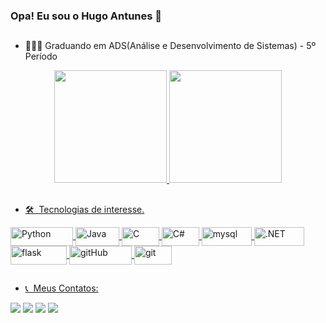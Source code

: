 ### Opa! Eu sou o Hugo Antunes  👋

##

- 👨🏾‍💻 Graduando em ADS(Análise e Desenvolvimento de Sistemas) - 5º Período


<div align="center">
  <a href="https://github.com/HugoAntt">
  <img height="180em" src="https://github-readme-stats.vercel.app/api?username=HugoAntt&show_icons=true&theme=merko&include_all_commits=true&count_private=true"/>
  <img height="180em" src="https://github-readme-stats.vercel.app/api/top-langs/?username=HugoAntt&layout=compact&langs_count=7&theme=merko"/>
</div>
    
  ##
   
   - 🛠 &nbsp;Tecnologias de interesse.
     
<div> 
    <img align="center" alt="Python" height="30" width="100" src="https://img.shields.io/badge/Python-3776AB?style=for-the-badge&logo=python&logoColor=white">
    <img align="center" alt="Java" height="30" width="70" src="https://img.shields.io/badge/Java-ED8B00?style=for-the-badge&logo=java&logoColor=white">
    <img align="center" alt="C" height="30" width="60" src="https://img.shields.io/badge/C-00599C?style=for-the-badge&logo=c&logoColor=white">
    <img align="center" alt="C#" height="30" width="60" src="https://img.shields.io/badge/C%23-239120?style=for-the-badge&logo=c-sharp&logoColor=white">
    <img align="center" alt="mysql" height="30" width="80" src="https://img.shields.io/badge/MySQL-00000F?style=for-the-badge&logo=mysql&logoColor=white">
    <img align="center" alt=".NET" height="30" width="80" src="https://img.shields.io/badge/.NET-5C2D91?style=for-the-badge&logo=.net&logoColor=white">
    <img align="center" alt="flask" height="30" width="90" src="https://img.shields.io/badge/Flask-000000?style=for-the-badge&logo=flask&logoColor=white">
    <img align="center" alt="gitHub" height="30" width="100" src="https://img.shields.io/badge/GitHub-100000?style=for-the-badge&logo=github&logoColor=white">
    <img align="center" alt="git" height="30" width="60" src="https://img.shields.io/badge/GIT-E44C30?style=for-the-badge&logo=git&logoColor=white">

</div>
  
   ##

- 📞 &nbsp;Meus Contatos:
 
<div> 
   <a href = "mailto:hugoantunesdasilvahugo@gmail.com"><img src="https://img.shields.io/badge/-Gmail-%23333?style=for-the-badge&logo=gmail&logoColor=white" target="_blank"></a>
  <a href="https://www.linkedin.com/in/hugo-antunes-da-silva-b0671a223/" target="_blank"><img src="https://img.shields.io/badge/-LinkedIn-%230077B5?style=for-the-badge&logo=linkedin&logoColor=white" target="_blank"></a> 
  <a href="https://www.instagram.com/hugoseilant/" target="_blank"><img src="https://img.shields.io/badge/-Instagram-%23E4405F?style=for-the-badge&logo=instagram&logoColor=white" target="_blank"></a>
   <a href=" https://api.whatsapp.com/send?phone=5581987085585" target="_blank"><img src="https://img.shields.io/badge/WhatsApp-25D366?style=for-the-badge&logo=whatsapp&logoColor=white" target="_blank"></a> 

 
</div>
